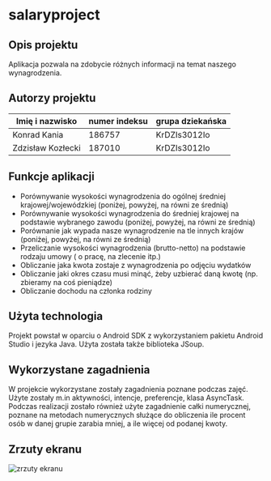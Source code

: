 # salaryproject

## Opis projektu
Aplikacja pozwala na zdobycie różnych informacji na temat naszego wynagrodzenia.

## Autorzy projektu

|Imię i nazwisko   | numer indeksu  | grupa dziekańska  |
|------------------|----------------|-------------------|
|Konrad Kania      |186757          |KrDZIs3012Io       |
|Zdzisław Kozłecki |187010          |KrDZIs3012Io       |

## Funkcje aplikacji
* Porównywanie wysokości wynagrodzenia do ogólnej średniej krajowej/wojewódzkiej (poniżej, powyżej, na równi ze średnią)
* Porównywanie wysokości wynagrodzenia do średniej krajowej na podstawie wybranego zawodu (poniżej, powyżej, na równi ze średnią)
* Porównanie jak wypada nasze wynagrodzenie na tle innych krajów (poniżej, powyżej, na równi ze średnią)
* Przeliczanie wysokości wynagrodzenia (brutto-netto) na podstawie rodzaju umowy ( o pracę, na zlecenie itp.)
* Obliczanie jaka kwota zostaje z wynagrodzenia po odjęciu wydatków
* Obliczanie jaki okres czasu musi minąć, żeby uzbierać daną kwotę (np. zbieramy na coś pieniądze)
* Obliczanie dochodu na członka rodziny


## Użyta technologia
Projekt powstał w oparciu o Android SDK z wykorzystaniem pakietu Android Studio i jezyka Java. Użyta została także biblioteka JSoup.

## Wykorzystane zagadnienia
W projekcie wykorzystane zostały zagadnienia poznane podczas zajęć. Użyte zostały m.in aktywności, intencje, preferencje, klasa AsyncTask. Podczas realizacji zostało również użyte zagadnienie całki numerycznej, poznane na metodach numerycznych służące do obliczenia ile procent osób w danej grupie zarabia mniej, a ile więcej od podanej kwoty.


## Zrzuty ekranu
![zrzuty ekranu](https://i.imgur.com/TpLlaea.png)
